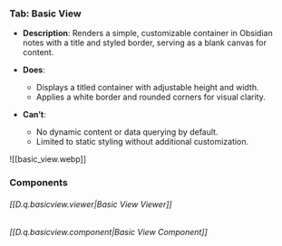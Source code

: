 

### Tab: Basic View

- **Description**: Renders a simple, customizable container in Obsidian notes with a title and styled border, serving as a blank canvas for content.

- **Does**:

    - Displays a titled container with adjustable height and width.
    - Applies a white border and rounded corners for visual clarity.

- **Can’t**:

    - No dynamic content or data querying by default.
    - Limited to static styling without additional customization.


![[basic_view.webp]]

### Components

###### [[D.q.basicview.viewer|Basic View Viewer]]

###### [[D.q.basicview.component|Basic View Component]]